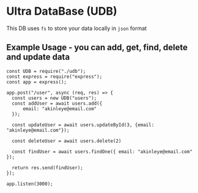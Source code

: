 # Ultra DataBase (UDB)

This DB uses `fs` to store your data locally in `json` format

## Example Usage - you can add, get, find, delete and update data

```JS
const UDB = require("./udb");
const express = require("express");
const app = express();

app.post("/user", async (req, res) => {
  const users = new UDB("users");
  const addUser = await users.add({
      email: "akinleye@email.com"
  });

  const updateUser = await users.updateById(3, {email: "akinleye@email.com"});

  const deleteUser = await users.delete(2)

  const findUser = await users.findOne({ email: "akinleye@email.com" });

  return res.send(findUser);
});

app.listen(3000);
```